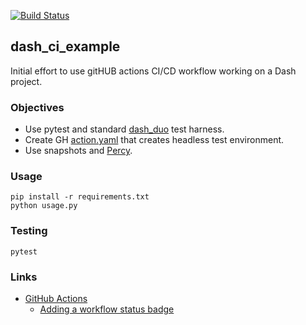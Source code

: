 [![Build Status][build_status_badge]][build_status_link]


## dash_ci_example

Initial effort to use gitHUB actions CI/CD workflow working on a Dash project.

### Objectives

* Use pytest and standard [dash_duo] test harness.
* Create GH [action.yaml] that creates headless test environment.
* Use snapshots and [Percy].

[dash_duo]: https://dash.plotly.com/testing
[action.yaml]: https://github.blog/2022-06-03-a-beginners-guide-to-ci-cd-and-automation-on-github/
[Percy]: https://percy.io/

### Usage

    pip install -r requirements.txt
    python usage.py

### Testing

    pytest

### Links

* [GitHub Actions]
  * [Adding a workflow status badge]

[GitHub Actions]: https://docs.github.com/en/actions
[Adding a workflow status badge]: https://docs.github.com/en/actions/monitoring-and-troubleshooting-workflows/adding-a-workflow-status-badge
[build_status_badge]: https://github.com/stevej2608/dash_ci_example/actions/workflows/test.yml/badge.svg
[build_status_link]: https://github.com/stevej2608/dash_ci_example/actions/workflows/test.yml